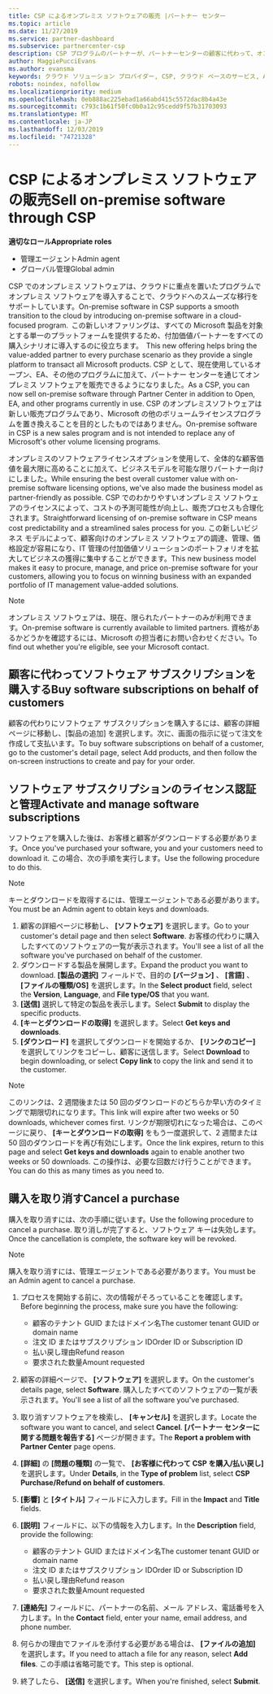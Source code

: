 ```yaml
---
title: CSP によるオンプレミス ソフトウェアの販売 |パートナー センター
ms.topic: article
ms.date: 11/27/2019
ms.service: partner-dashboard
ms.subservice: partnercenter-csp
description: CSP プログラムのパートナーが、パートナーセンターの顧客に代わって、オンプレミスのソフトウェアサブスクリプションを購入、管理、販売、キャンセルする方法について説明します。
author: MaggiePucciEvans
ms.author: evansma
keywords: クラウド ソリューション プロバイダー, CSP, クラウド ベースのサービス, Azure, Office 365, Dynamics, CSP パートナ, CSP での販売, 直接パートナー, CSP 直接パートナー, CSP 間接リセラー, 直接 CSP, 間接 CSP, 直接モデル, 間接モデル, 間接リセラー, 間接プロバイダー, プロバイダー, ディストリビューター, クラウド ソリューション プロバイダー プログラム
robots: noindex, nofollow
ms.localizationpriority: medium
ms.openlocfilehash: 0eb888ac225ebad1a66abd415c5572dac8b4a43e
ms.sourcegitcommit: c793c1b61f50fc0b0a12c95cedd9f57b31703093
ms.translationtype: MT
ms.contentlocale: ja-JP
ms.lasthandoff: 12/03/2019
ms.locfileid: "74721328"
---
```

# <a name="sell-on-premise-software-through-csp"></a><span data-ttu-id="8664f-104">CSP によるオンプレミス ソフトウェアの販売</span><span class="sxs-lookup"><span data-stu-id="8664f-104">Sell on-premise software through CSP</span></span>

<span data-ttu-id="8664f-105">**適切なロール**</span><span class="sxs-lookup"><span data-stu-id="8664f-105">**Appropriate roles**</span></span>

- <span data-ttu-id="8664f-106">管理エージェント</span><span class="sxs-lookup"><span data-stu-id="8664f-106">Admin agent</span></span>
- <span data-ttu-id="8664f-107">グローバル管理</span><span class="sxs-lookup"><span data-stu-id="8664f-107">Global admin</span></span>

<span data-ttu-id="8664f-108">CSP でのオンプレミス ソフトウェアは、クラウドに重点を置いたプログラムでオンプレミス ソフトウェアを導入することで、クラウドへのスムーズな移行をサポートしています。</span><span class="sxs-lookup"><span data-stu-id="8664f-108">On-premise software in CSP supports a smooth transition to the cloud by introducing on-premise software in a cloud-focused program.</span></span><span data-ttu-id="8664f-109">  この新しいオファリングは、すべての Microsoft 製品を対象とする単一のプラットフォームを提供するため、付加価値パートナーをすべての購入シナリオに導入するのに役立ちます。</span><span class="sxs-lookup"><span data-stu-id="8664f-109">  This new offering helps bring the value-added partner to every purchase scenario as they provide a single platform to transact all Microsoft products.</span></span> <span data-ttu-id="8664f-110">CSP として、現在使用しているオープン、EA、その他のプログラムに加えて、パートナー センターを通じてオンプレミス ソフトウェアを販売できるようになりました。</span><span class="sxs-lookup"><span data-stu-id="8664f-110">As a CSP, you can now sell on-premise software through Partner Center in addition to Open, EA, and other programs currently in use.</span></span> <span data-ttu-id="8664f-111">CSP のオンプレミスソフトウェアは新しい販売プログラムであり、Microsoft の他のボリュームライセンスプログラムを置き換えることを目的としたものではありません。</span><span class="sxs-lookup"><span data-stu-id="8664f-111">On-premise software in CSP is a new sales program and is not intended to replace any of Microsoft's other volume licensing programs.</span></span> 
 
<span data-ttu-id="8664f-112">オンプレミスのソフトウェアライセンスオプションを使用して、全体的な顧客価値を最大限に高めることに加えて、ビジネスモデルを可能な限りパートナー向けにしました。</span><span class="sxs-lookup"><span data-stu-id="8664f-112">While ensuring the best overall customer value with on-premise software licensing options, we've also made the business model as partner-friendly as possible.</span></span> <span data-ttu-id="8664f-113">CSP でのわかりやすいオンプレミス ソフトウェアのライセンスによって、コストの予測可能性が向上し、販売プロセスも合理化されます。</span><span class="sxs-lookup"><span data-stu-id="8664f-113">Straightforward licensing of on-premise software in CSP means cost predictability and a streamlined sales process for you.</span></span> <span data-ttu-id="8664f-114">この新しいビジネス モデルによって、顧客向けのオンプレミス ソフトウェアの調達、管理、価格設定が容易になり、IT 管理の付加価値ソリューションのポートフォリオを拡大してビジネスの獲得に集中することができます。</span><span class="sxs-lookup"><span data-stu-id="8664f-114">This new business model makes it easy to procure, manage, and price on-premise software for your customers, allowing you to focus on winning business with an expanded portfolio of IT management value-added solutions.</span></span> 

>[!NOTE]
><span data-ttu-id="8664f-115">オンプレミス ソフトウェアは、現在、限られたパートナーのみが利用できます。</span><span class="sxs-lookup"><span data-stu-id="8664f-115">On-premise software is currently available to limited partners.</span></span> <span data-ttu-id="8664f-116">資格があるかどうかを確認するには、Microsoft の担当者にお問い合わせください。</span><span class="sxs-lookup"><span data-stu-id="8664f-116">To find out whether you're eligible, see your Microsoft contact.</span></span> 


## <a name="buy-software-subscriptions-on-behalf-of-customers"></a><span data-ttu-id="8664f-117">顧客に代わってソフトウェア サブスクリプションを購入する</span><span class="sxs-lookup"><span data-stu-id="8664f-117">Buy software subscriptions on behalf of customers</span></span>

<span data-ttu-id="8664f-118">顧客の代わりにソフトウェア サブスクリプションを購入するには、顧客の詳細ページに移動し、[製品の追加] を選択します。次に、画面の指示に従って注文を作成して支払います。</span><span class="sxs-lookup"><span data-stu-id="8664f-118">To buy software subscriptions on behalf of a customer, go to the customer's detail page, select Add products, and then follow the on-screen instructions to create and pay for your order.</span></span>

## <a name="activate-and-manage-software-subscriptions"></a><span data-ttu-id="8664f-119">ソフトウェア サブスクリプションのライセンス認証と管理</span><span class="sxs-lookup"><span data-stu-id="8664f-119">Activate and manage software subscriptions</span></span>

<span data-ttu-id="8664f-120">ソフトウェアを購入した後は、お客様と顧客がダウンロードする必要があります。</span><span class="sxs-lookup"><span data-stu-id="8664f-120">Once you've purchased your software, you and your customers need to download it.</span></span> <span data-ttu-id="8664f-121">この場合、次の手順を実行します。</span><span class="sxs-lookup"><span data-stu-id="8664f-121">Use the following procedure to do this.</span></span> 

>[!NOTE]
><span data-ttu-id="8664f-122">キーとダウンロードを取得するには、管理エージェントである必要があります。</span><span class="sxs-lookup"><span data-stu-id="8664f-122">You must be an Admin agent to obtain keys and downloads.</span></span> 

1. <span data-ttu-id="8664f-123">顧客の詳細ページに移動し、 **[ソフトウェア]** を選択します。</span><span class="sxs-lookup"><span data-stu-id="8664f-123">Go to your customer's detail page and then select **Software**.</span></span> <span data-ttu-id="8664f-124">お客様の代わりに購入したすべてのソフトウェアの一覧が表示されます。</span><span class="sxs-lookup"><span data-stu-id="8664f-124">You'll see a list of all the software you've purchased on behalf of the customer.</span></span> 
2.  <span data-ttu-id="8664f-125">ダウンロードする製品を展開します。</span><span class="sxs-lookup"><span data-stu-id="8664f-125">Expand the product you want to download.</span></span> <span data-ttu-id="8664f-126">**[製品の選択]** フィールドで、目的の **[バージョン]** 、 **[言語]** 、 **[ファイルの種類/OS]** を選択します。</span><span class="sxs-lookup"><span data-stu-id="8664f-126">In the **Select product** field, select the **Version**, **Language**, and **File type/OS** that you want.</span></span> 
3.  <span data-ttu-id="8664f-127">**[送信]** 選択して特定の製品を表示します。</span><span class="sxs-lookup"><span data-stu-id="8664f-127">Select **Submit** to display the specific products.</span></span> 
4.  <span data-ttu-id="8664f-128">**[キーとダウンロードの取得]** を選択します。</span><span class="sxs-lookup"><span data-stu-id="8664f-128">Select **Get keys and downloads**.</span></span> 
5.  <span data-ttu-id="8664f-129">**[ダウンロード]** を選択してダウンロードを開始するか、 **[リンクのコピー]** を選択してリンクをコピーし、顧客に送信します。</span><span class="sxs-lookup"><span data-stu-id="8664f-129">Select **Download** to begin downloading, or select **Copy link** to copy the link and send it to the customer.</span></span> 

>[!NOTE]
><span data-ttu-id="8664f-130">このリンクは、2 週間後または 50 回のダウンロードのどちらか早い方のタイミングで期限切れになります。</span><span class="sxs-lookup"><span data-stu-id="8664f-130">This link will expire after two weeks or 50 downloads, whichever comes first.</span></span> <span data-ttu-id="8664f-131">リンクが期限切れになった場合は、このページに戻り、 **[キーとダウンロードの取得]** をもう一度選択して、2 週間または 50 回のダウンロードを再び有効にします。</span><span class="sxs-lookup"><span data-stu-id="8664f-131">Once the link expires, return to this page and select **Get keys and downloads** again to enable another two weeks or 50 downloads.</span></span> <span data-ttu-id="8664f-132">この操作は、必要な回数だけ行うことができます。</span><span class="sxs-lookup"><span data-stu-id="8664f-132">You can do this as many times as you need to.</span></span> 


## <a name="cancel-a-purchase"></a><span data-ttu-id="8664f-133">購入を取り消す</span><span class="sxs-lookup"><span data-stu-id="8664f-133">Cancel a purchase</span></span>
<span data-ttu-id="8664f-134">購入を取り消すには、次の手順に従います。</span><span class="sxs-lookup"><span data-stu-id="8664f-134">Use the following procedure to cancel a purchase.</span></span> <span data-ttu-id="8664f-135">取り消しが完了すると、ソフトウェア キーは失効します。</span><span class="sxs-lookup"><span data-stu-id="8664f-135">Once the cancellation is complete, the software key will be revoked.</span></span> 

>[!NOTE]
><span data-ttu-id="8664f-136">購入を取り消すには、管理エージェントである必要があります。</span><span class="sxs-lookup"><span data-stu-id="8664f-136">You must be an Admin agent to cancel a purchase.</span></span> 

1.  <span data-ttu-id="8664f-137">プロセスを開始する前に、次の情報がそろっていることを確認します。</span><span class="sxs-lookup"><span data-stu-id="8664f-137">Before beginning the process, make sure you have the following:</span></span> 
    -   <span data-ttu-id="8664f-138">顧客のテナント GUID またはドメイン名</span><span class="sxs-lookup"><span data-stu-id="8664f-138">The customer tenant GUID or domain name</span></span>
    -   <span data-ttu-id="8664f-139">注文 ID またはサブスクリプション ID</span><span class="sxs-lookup"><span data-stu-id="8664f-139">Order ID or Subscription ID</span></span>
    -   <span data-ttu-id="8664f-140">払い戻し理由</span><span class="sxs-lookup"><span data-stu-id="8664f-140">Refund reason</span></span>
    -   <span data-ttu-id="8664f-141">要求された数量</span><span class="sxs-lookup"><span data-stu-id="8664f-141">Amount requested</span></span>

2.  <span data-ttu-id="8664f-142">顧客の詳細ページで、 **[ソフトウェア]** を選択します。</span><span class="sxs-lookup"><span data-stu-id="8664f-142">On the customer's details page, select **Software**.</span></span> <span data-ttu-id="8664f-143">購入したすべてのソフトウェアの一覧が表示されます。</span><span class="sxs-lookup"><span data-stu-id="8664f-143">You'll see a list of all the software you've purchased.</span></span> 

3.  <span data-ttu-id="8664f-144">取り消すソフトウェアを検索し、 **[キャンセル]** を選択します。</span><span class="sxs-lookup"><span data-stu-id="8664f-144">Locate the software you want to cancel, and select **Cancel**.</span></span> <span data-ttu-id="8664f-145">**[パートナー センターに関する問題を報告する]** ページが開きます。</span><span class="sxs-lookup"><span data-stu-id="8664f-145">The **Report a problem with Partner Center** page opens.</span></span> 

4.  <span data-ttu-id="8664f-146">**[詳細]** の **[問題の種類]** の一覧で、 **[お客様に代わって CSP を購入/払い戻し]** を選択します。</span><span class="sxs-lookup"><span data-stu-id="8664f-146">Under **Details**, in the **Type of problem** list, select **CSP Purchase/Refund on behalf of customers**.</span></span>

5.  <span data-ttu-id="8664f-147">**[影響]** と **[タイトル]** フィールドに入力します。</span><span class="sxs-lookup"><span data-stu-id="8664f-147">Fill in the **Impact** and **Title** fields.</span></span> 

6.  <span data-ttu-id="8664f-148">**[説明]** フィールドに、以下の情報を入力します。</span><span class="sxs-lookup"><span data-stu-id="8664f-148">In the **Description** field, provide the following:</span></span> 
    -   <span data-ttu-id="8664f-149">顧客のテナント GUID またはドメイン名</span><span class="sxs-lookup"><span data-stu-id="8664f-149">The customer tenant GUID or domain name</span></span>
    -   <span data-ttu-id="8664f-150">注文 ID またはサブスクリプション ID</span><span class="sxs-lookup"><span data-stu-id="8664f-150">Order ID or Subscription ID</span></span>
    -   <span data-ttu-id="8664f-151">払い戻し理由</span><span class="sxs-lookup"><span data-stu-id="8664f-151">Refund reason</span></span>
    -   <span data-ttu-id="8664f-152">要求された数量</span><span class="sxs-lookup"><span data-stu-id="8664f-152">Amount requested</span></span>

7.  <span data-ttu-id="8664f-153">**[連絡先]** フィールドに、パートナーの名前、メール アドレス、電話番号を入力します。</span><span class="sxs-lookup"><span data-stu-id="8664f-153">In the **Contact** field, enter your name, email address, and phone number.</span></span> 

8.  <span data-ttu-id="8664f-154">何らかの理由でファイルを添付する必要がある場合は、 **[ファイルの追加]** を選択します。</span><span class="sxs-lookup"><span data-stu-id="8664f-154">If you need to attach a file for any reason, select **Add files**.</span></span> <span data-ttu-id="8664f-155">この手順は省略可能です。</span><span class="sxs-lookup"><span data-stu-id="8664f-155">This step is optional.</span></span> 

9.  <span data-ttu-id="8664f-156">終了したら、 **[送信]** を選択します。</span><span class="sxs-lookup"><span data-stu-id="8664f-156">When you're finished, select **Submit**.</span></span>